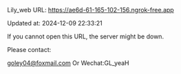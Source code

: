 Lily_web URL: https://ae6d-61-165-102-156.ngrok-free.app

Updated at: 2024-12-09 22:33:21

If you cannot open this URL, the server might be down.

Please contact: 

goley04@foxmail.com Or Wechat:GL_yeaH
